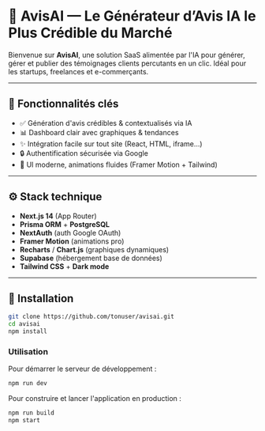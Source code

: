# 🚀 AvisAI — Le Générateur d’Avis IA le Plus Crédible du Marché

Bienvenue sur **AvisAI**, une solution SaaS alimentée par l'IA pour générer, gérer et publier des témoignages clients percutants en un clic. Idéal pour les startups, freelances et e-commerçants.

---

## 🌟 Fonctionnalités clés

- ✅ Génération d'avis crédibles & contextualisés via IA
- 📊 Dashboard clair avec graphiques & tendances
- ✨ Intégration facile sur tout site (React, HTML, iframe…)
- 🔒 Authentification sécurisée via Google
- 🎨 UI moderne, animations fluides (Framer Motion + Tailwind)

---

## ⚙️ Stack technique

- **Next.js 14** (App Router)
- **Prisma ORM** + **PostgreSQL**
- **NextAuth** (auth Google OAuth)
- **Framer Motion** (animations pro)
- **Recharts** / **Chart.js** (graphiques dynamiques)
- **Supabase** (hébergement base de données)
- **Tailwind CSS** + **Dark mode**

---

## 🚀 Installation

```bash
git clone https://github.com/tonuser/avisai.git
cd avisai
npm install
```

### Utilisation

Pour démarrer le serveur de développement :

```bash
npm run dev
```

Pour construire et lancer l'application en production :

```bash
npm run build
npm start
```
